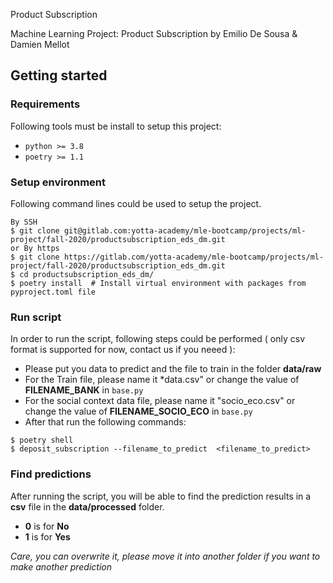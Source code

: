 Product Subscription

Machine Learning Project: Product Subscription by Emilio De Sousa & Damien Mellot


## Getting started

### Requirements 
Following tools must be install to setup this project:
* `python >= 3.8`
* `poetry >= 1.1`

### Setup environment
Following command lines could be used to setup the project.
```
By SSH
$ git clone git@gitlab.com:yotta-academy/mle-bootcamp/projects/ml-project/fall-2020/productsubscription_eds_dm.git
or By https
$ git clone https://gitlab.com/yotta-academy/mle-bootcamp/projects/ml-project/fall-2020/productsubscription_eds_dm.git
$ cd productsubscription_eds_dm/
$ poetry install  # Install virtual environment with packages from pyproject.toml file
``` 

### Run script

In order to run the script, following steps could be performed 
( only csv format is supported for now, contact us if you neeed ):
- Please put you data to predict and the file to train in the folder **data/raw**
- For the Train file, please name it *data.csv" or change the value of **FILENAME_BANK** in `base.py`
- For the social context data file, please name it "socio_eco.csv" or change the value of **FILENAME_SOCIO_ECO** in `base.py`
- After that run the following commands:

```
$ poetry shell 
$ deposit_subscription --filename_to_predict  <filename_to_predict>
```

### Find predictions

After running the script, you will be able to find the prediction results in a **csv** file in the **data/processed** folder. 
- **0** is for **No**
- **1** is for **Yes**

*Care, you can overwrite it, please move it into another folder if you want to make another prediction*
